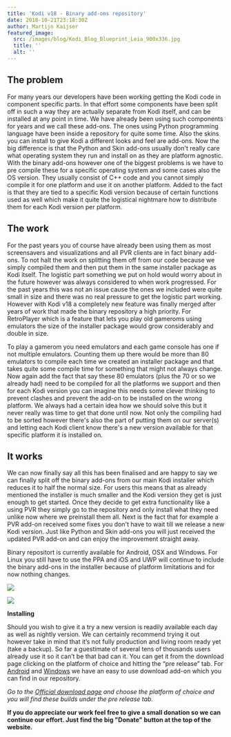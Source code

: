 ```yaml
---
title: 'Kodi v18 - Binary add-ons repository'
date: 2018-10-21T23:18:30Z
author: Martijn Kaijser
featured_image:
  src: /images/blog/Kodi_Blog_Blueprint_Leia_900x336.jpg
  title: ''
  alt: ''
---
```

The problem
-----------

 For many years our developers have been working getting the Kodi code in component specific parts. In that effort some components have been split off in such a way they are actually separate from Kodi itself, and can be installed at any point in time. We have already been using such components for years and we call these add-ons. The ones using Python programming language have been inside a repository for quite some time. Also the skins you can install to give Kodi a different looks and feel are add-ons. Now the big difference is that the Python and Skin add-ons usually don't really care what operating system they run and install on as they are platform agnostic. With the binary add-ons however one of the biggest problems is we have to pre compile these for a specific operating system and some cases also the OS version. They usually consist of C++ code and you cannot simply compile it for one platform and use it on another platform. Added to the fact is that they are tied to a specific Kodi version because of certain functions used as well which make it quite the logistical nightmare how to distribute them for each Kodi version per platform.

 The work
--------

 For the past years you of course have already been using them as most screensavers and visualizations and all PVR clients are in fact binary add-ons. To not halt the work on splitting them off from our code because we simply compiled them and then put them in the same installer package as Kodi itself. The logistic part something we put on hold would worry about in the future however was always considered to when work progressed. For the past years this was not an issue cause the ones we included were quite small in size and there was no real pressure to get the logistic part working. However with Kodi v18 a completely new feature was finally merged after years of work that made the binary repository a high priority. For RetroPlayer which is a feature that lets you play old gameroms using emulators the size of the installer package would grow considerably and double in size.

 To play a gamerom you need emulators and each game console has one if not multiple emulators. Counting them up there would be more than 80 emulators to compile each time we created an installer package and that takes quite some compile time for something that might not always change. Now again add the fact that say these 80 emulators (plus the 70 or so we already had) need to be compiled for all the platforms we support and then for each Kodi version you can imagine this needs some clever thinking to prevent clashes and prevent the add-on to be installed on the wrong platform. We always had a certain idea how we should solve this but it never really was time to get that done until now. Not only the compiling had to be sorted however there's also the part of putting them on our server(s) and letting each Kodi client know there's a new version available for that specific platform it is installed on.

 It works
--------

 We can now finally say all this has been finalised and are happy to say we can finally split off the binary add-ons from our main Kodi installer which reduces it to half the normal size. For users this means that as already mentioned the installer is much smaller and the Kodi version they get is just enough to get started. Once they decide to get extra functionality like a using PVR they simply go to the repository and only install what they need unlike now where we preinstall them all. Next is the fact that for example a PVR add-on received some fixes you don't have to wait till we release a new Kodi version. Just like Python and Skin add-ons you will just received the updated PVR add-on and can enjoy the improvement straight away.

 Binary repositort is currently available for Android, OSX and Windows. For Linux you still have to use the PPA and iOS and UWP will continue to include the binary add-ons in the installer because of platform limitations and for now nothing changes.

 ![](https://kodi.tv/sites/default/files/v18_binary_repo.png)

 ![](https://kodi.tv/sites/default/files/v18_binary_repo_installed.png)

  

 **Installing**

 Should you wish to give it a try a new version is readily available each day as well as nightly version. We can certainly recommend trying it out however take in mind that it’s not fully production and living room ready yet (take a backup). So far a guestimate of several tens of thousands users already use it so it can’t be that bad can it. You can get it from the download page clicking on the platform of choice and hitting the “pre release” tab. For [Android](https://kodi.tv/addon/scripts/kodi-android-installer) and [Windows](https://kodi.tv/addon/scripts/kodi-windows-installer) we have an easy to use download add-on which you can find in our repository.

 *Go to the [Official download page](https://kodi.tv/download) and choose the platform of choice and you will find these builds under the pre release tab.*  
  
**If you do appreciate our work feel free to give a small donation so we can continue our effort. Just find the big "Donate" button at the top of the website.**

 
